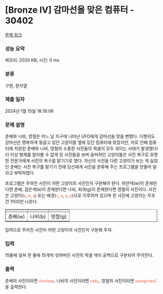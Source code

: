 # [Bronze IV] 감마선을 맞은 컴퓨터 - 30402 

[문제 링크](https://www.acmicpc.net/problem/30402) 

### 성능 요약

메모리: 2020 KB, 시간: 0 ms

### 분류

구현, 문자열

### 제출 일자

2024년 1월 15일 18:18:06

### 문제 설명

<p>춘배와 나비, 영철은 어느 날 지구에 나타난 UFO에게 감마선을 맞을 뻔했다. 다행히도 감마선은 행복하게 뒹굴고 있던 고양이들 옆에 있던 컴퓨터에 맞았지만, 이로 인해 컴퓨터에 저장된 춘배와 나비, 영철의 소중한 사진들의 픽셀이 모두 섞이는 사태가 발생했다! 더 이상 형체를 알아볼 수 없게 된 사진들을 보며 슬퍼하던 고양이들은 사진 복구로 유명한 전문가에게 사진의 복구를 맡기기로 했다. 자신의 사진을 다른 고양이가 보는 게 싫었던 춘배는 사진 복구를 맡기기 전에 당신에게 사진을 분류해 주는 프로그램을 만들어 달라고 부탁하였다.</p>

<p>프로그램은 주어진 사진이 어떤 고양이의 사진인지 구분해야 한다. 하얀색(w)이 존재한다면 춘배, 검은색(b)이 존재한다면 나비, 회색(g)이 존재한다면 영철의 사진이다. 사진은 고양이(<span style="color: rgb(231, 76, 60); --darkreader-inline-color: #e95849;" data-darkreader-inline-color=""><code>w</code></span>, <span style="color: rgb(231, 76, 60); --darkreader-inline-color: #e95849;" data-darkreader-inline-color=""><code>b</code></span>, <span style="color: rgb(231, 76, 60); --darkreader-inline-color: #e95849;" data-darkreader-inline-color=""><code>g</code></span>) 또는 배경(<span style="color: rgb(231, 76, 60); --darkreader-inline-color: #e95849;" data-darkreader-inline-color=""><code>r</code></span>, <span style="color: rgb(231, 76, 60); --darkreader-inline-color: #e95849;" data-darkreader-inline-color=""><code>o</code></span>, <span style="color: rgb(231, 76, 60); --darkreader-inline-color: #e95849;" data-darkreader-inline-color=""><code>y</code></span>, <span style="color: rgb(231, 76, 60); --darkreader-inline-color: #e95849;" data-darkreader-inline-color=""><code>p</code></span>)으로 이루어져 있으며 한 사진에 고양이는 무조건 1마리만 나온다.</p>

<table align="center" border="1" cellpadding="1" cellspacing="1" class="table table-bordered" style="width: 500px;">
	<tbody>
		<tr>
			<td style="text-align: center;"><img alt="" src=""></td>
			<td style="text-align: center;"><img alt="" src=""></td>
			<td style="text-align: center;"><img alt="" src=""></td>
		</tr>
		<tr>
			<td style="text-align: center;">춘배(w)</td>
			<td style="text-align: center;">나비(b)</td>
			<td style="text-align: center;">영철(g)</td>
		</tr>
	</tbody>
</table>

<p>입력으로 주어진 사진이 어떤 고양이의 사진인지 구분해 주자.</p>

### 입력 

 <p>15줄에 걸쳐 한 줄에 15개씩 섞여버린 사진의 픽셀 색이 공백으로 구분되어 주어진다.</p>

### 출력 

 <p>춘배의 사진이라면 <span style="color: rgb(231, 76, 60); --darkreader-inline-color: #e95849;" data-darkreader-inline-color=""><code>chunbae</code></span>, 나비의 사진이라면 <span style="color: rgb(231, 76, 60); --darkreader-inline-color: #e95849;" data-darkreader-inline-color=""><code>nabi</code></span>, 영철의 사진이라면 <span style="color: rgb(231, 76, 60); --darkreader-inline-color: #e95849;" data-darkreader-inline-color=""><code>yeongcheol</code></span>을 출력한다.</p>

